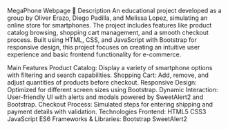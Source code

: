 MegaPhone Webpage 📱
Description
An educational project developed as a group by Oliver Erazo, Diego Padilla, and Melissa Lopez, simulating an online store for smartphones. The project includes features like product catalog browsing, shopping cart management, and a smooth checkout process. Built using HTML, CSS, and JavaScript with Bootstrap for responsive design, this project focuses on creating an intuitive user experience and basic frontend functionality for e-commerce.

Main Features
Product Catalog: Display a variety of smartphone options with filtering and search capabilities.
Shopping Cart: Add, remove, and adjust quantities of products before checkout.
Responsive Design: Optimized for different screen sizes using Bootstrap.
Dynamic Interaction: User-friendly UI with alerts and modals powered by SweetAlert2 and Bootstrap.
Checkout Process: Simulated steps for entering shipping and payment details with validation.
Technologies
Frontend:
HTML5
CSS3
JavaScript ES6
Frameworks & Libraries:
Bootstrap
SweetAlert2
